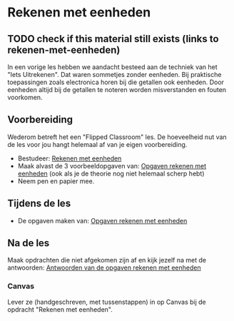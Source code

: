 # Rekenen met eenheden

## TODO check if this material still exists (links to rekenen-met-eenheden)

In een vorige les hebben we aandacht besteed aan de techniek van het "Iets Uitrekenen". Dat waren sommetjes zonder eenheden. Bij praktische toepassingen zoals electronica horen bij die getallen ook eenheden. Door eenheden altijd bij de getallen te noteren worden misverstanden en fouten voorkomen.

<!-- markdown-link-check-disable -->

## Voorbereiding

Wederom betreft het een "Flipped Classroom" les. De hoeveelheid nut van de les voor jou hangt helemaal af van je eigen voorbereiding.

- Bestudeer: [Rekenen met eenheden](../../hardware-interfacing/basis-elektronica/rekenen-met-eenheden/rekenen-met-eenheden.md)
- Maak alvast de 3 voorbeeldopgaven van: [Opgaven rekenen met eenheden](../../hardware-interfacing/basis-elektronica/rekenen-met-eenheden/opgaven-rekenen-met-eenheden.md) (ook als je de theorie nog niet helemaal scherp hebt)
- Neem pen en papier mee.

## Tijdens de les

- De opgaven maken van: [Opgaven rekenen met eenheden](../../hardware-interfacing/basis-elektronica/rekenen-met-eenheden/opgaven-rekenen-met-eenheden.md)

## Na de les

Maak opdrachten die niet afgekomen zijn af en kijk jezelf na met de antwoorden:
[Antwoorden van de opgaven rekenen met eenheden](../../hardware-interfacing/basis-elektronica/rekenen-met-eenheden/opgaven-rekenen-met-eenheden-antwoorden.md)

### Canvas

Lever ze (handgeschreven, met tussenstappen) in op Canvas bij de opdracht "Rekenen met eenheden".
